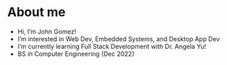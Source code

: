 # About me
-  Hi, I’m John Gomez!
-  I’m interested in Web Dev, Embedded Systems, and Desktop App Dev
-  I’m currently learning Full Stack Development with Dr. Angela Yu!
-  BS in Computer Engineering (Dec 2022)

